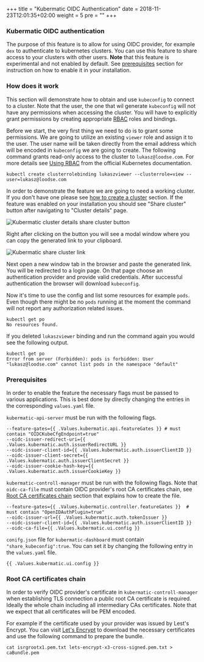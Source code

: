 +++
title = "Kubermatic OIDC Authentication"
date = 2018-11-23T12:01:35+02:00
weight = 5
pre = "<b></b>"
+++

### Kubermatic OIDC authentication

The purpose of this feature is to allow for using OIDC provider, for example `dex` to authenticate to kubernetes
clusters. You can use this feature to share access to your clusters with other users. **Note** that this feature is
experimental and not enabled by default. See [prerequisites](/advanced/oidc_auth/#prerequisites) section for instruction
on how to enable it in your installation.

### How does it work

This section will demonstrate how to obtain and use `kubeconfig` to connect to a cluster. Note that the user, the one
that wil generate `kubeconfig` will not have any permissions when accessing the cluster. You will have to explicitly
grant permissions by creating appropriate [RBAC](https://kubernetes.io/docs/reference/access-authn-authz/rbac) roles and
bindings.

Before we start, the very first thing we need to do is to grant some permissions. We are going to utilize an existing
`viewer` role and assign it to the user. The user name will be taken directly from the email address which will be
encoded in `kubeconfig` we are going to create. The following command grants read-only access to the cluster to
`lukasz@loodse.com`. For more details see [Using RBAC](https://kubernetes.io/docs/reference/access-authn-authz/rbac)
from the official Kubernetes documentation.

```
kubectl create clusterrolebinding lukaszviewer --clusterrole=view --user=lukasz@loodse.com
```

In order to demonstrate the feature we are going to need a working cluster. If you don't have one please see [how to
create a cluster](/getting_started/create_cluster/) section. If the feature was enabled on your installation you should
see "Share cluster" button after navigating to "Cluster details" page.

![Kubermatic cluster details share cluster button](/img/advanced/oidc_auth/share_cluster_button.png)

Right after clicking on the button you will see a modal window where you can copy the generated link to your clipboard.

![Kubermatic share cluster link](/img/advanced/oidc_auth/share_cluster_modal.png)

Next open a new window tab in the browser and paste the generated link. You will be redirected to a login page. On that
page choose an authentication provider and provide valid credentials. After successful authentication the browser will
download `kubeconfig`.

Now it's time to use the config and list some resources for example `pods`. Even though there might be no `pods` running
at the moment the command will not report any authorization related issues.

```
kubectl get po
No resources found.
```

If you deleted `lukaszviewer` binding and run the command again you would see the following output.

```
kubectl get po
Error from server (Forbidden): pods is forbidden: User "lukasz@loodse.com" cannot list pods in the namespace "default"
```

### Prerequisites

In order to enable the feature the necessary flags must be passed to various applications. This is best done by directly
changing the entries in the corresponding `values.yaml` file.

`kubermatic-api-server` must be run with the following flags.

```
--feature-gates={{ .Values.kubermatic.api.featureGates }} # must contain "OIDCKubeCfgEndpoint=true"
--oidc-issuer-redirect-uri={{ .Values.kubermatic.auth.issuerRedirectURL }}
--oidc-issuer-client-id={{ .Values.kubermatic.auth.issuerClientID }}
--oidc-issuer-client-secret={{ .Values.kubermatic.auth.issuerClientSecret }}
--oidc-issuer-cookie-hash-key={{ .Values.kubermatic.auth.issuerCookieKey }}
```

`kubermatic-controll-manager` must be run with the following flags. Note that `oidc-ca-file` must contain OIDC
provider's root CA certificates chain, see [Root CA certificates chain](/advanced/oidc_auth/#root-ca-certificates-chain)
section that explains how to create the file.

```
--feature-gates={{ .Values.kubermatic.controller.featureGates }}  # must contain "OpenIDAuthPlugin=true"
--oidc-issuer-url={{ .Values.kubermatic.auth.tokenIssuer }}
--oidc-issuer-client-id={{ .Values.kubermatic.auth.issuerClientID }}
--oidc-ca-file={{ .Values.kubermatic.ui.config }}
```

`conifg.json` file for `kubermatic-dashboard` must contain `"share_kubeconfig":true`. You can set it by changing the
following entry in the `values.yaml` file.

```
{{ .Values.kubermatic.ui.config }}
```

### Root CA certificates chain

In order to verify OIDC provider's certificate in `kubermatic-controll-manager` when establishing TLS connection a
public root CA certificate is required. Ideally the whole chain including all intermediary CAs certificates. Note that
we expect that all certificates will be PEM encoded.

For example if the certificate used by your provider was issued by Lest's Encrypt. You can visit [Let's
Encrypt](https://letsencrypt.org/certificates) to download the necessary certificates and use the following command to
prepare the bundle.


```
cat isrgrootx1.pem.txt lets-encrypt-x3-cross-signed.pem.txt > caBundle.pem
```
